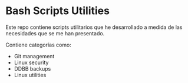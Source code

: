 # Bash Scripts Utilities

Este repo contiene scripts utilitarios que he desarrollado a medida de las necesidades que se me han presentado.

Contiene categorías como:

  - Git management
  - Linux security
  - DDBB backups
  - Linux utilities

